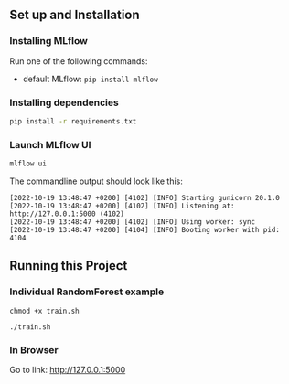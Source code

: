 ## Set up and Installation

### Installing MLflow

Run one of the following commands:

- default MLflow: `pip install mlflow`

### Installing dependencies

```bash
pip install -r requirements.txt
```
### Launch MLflow UI

```bash
mlflow ui
```

The commandline output should look like this:

```plain
[2022-10-19 13:48:47 +0200] [4102] [INFO] Starting gunicorn 20.1.0
[2022-10-19 13:48:47 +0200] [4102] [INFO] Listening at: http://127.0.0.1:5000 (4102)
[2022-10-19 13:48:47 +0200] [4102] [INFO] Using worker: sync
[2022-10-19 13:48:47 +0200] [4104] [INFO] Booting worker with pid: 4104
```

## Running this Project
### Individual RandomForest example

```{bash}
chmod +x train.sh
```

```{bash}
./train.sh
```

### In Browser

Go to link: <http://127.0.0.1:5000>
